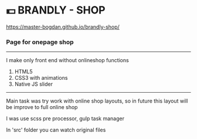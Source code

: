# :dollar: BRANDLY - SHOP

https://master-bogdan.github.io/brandly-shop/

### Page for onepage shop

---
I make only front end without onlineshop functions
1.  HTML5
2.  CSS3 with animations
3.  Native JS slider

---

Main task was try work with online shop layouts, so in future this layout will be improve to full online shop

I was use scss pre processor, gulp task manager
  
In 'src' folder you can watch original files
